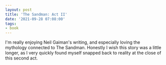 ```yaml
---
layout: post
title: 'The Sandman: Act II'
date: '2021-09-28 07:08:00'
tags:
- book
---
```


I'm really enjoying Neil Gaiman's writing, and especially loving the mythology connected to The Sandman. Honestly I wish this story was a little longer, as I very quickly found myself snapped back to reality at the close of this second act.

